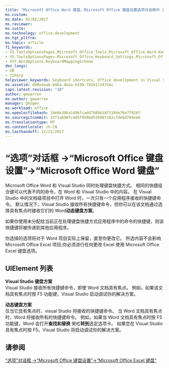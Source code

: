 ```yaml
---
title: "Microsoft Office Word 键盘，Microsoft Office 键盘设置选项对话框中 |Microsoft 文档"
ms.custom: 
ms.date: 02/02/2017
ms.reviewer: 
ms.suite: 
ms.technology: office-development
ms.tgt_pltfrm: 
ms.topic: article
f1_keywords:
- VS.ToolsOptionsPages.Microsoft_Office_Tools.Microsoft_Office_Word.Keyboard
- VS.ToolsOptionsPages.Microsoft_Office_Keyboard_Settings.Microsoft_Office_Word_Keyboard
- VST.WordOptions.KeyboardMappingScheme
dev_langs:
- VB
- CSharp
helpviewer_keywords: keyboard shortcuts, Office development in Visual Studio
ms.assetid: d98edaab-846a-4baa-b190-702b1134754c
caps.latest.revision: "18"
author: gewarren
ms.author: gewarren
manager: ghogen
ms.workload: office
ms.openlocfilehash: 19e6e386a1d96fcadd788bb30f318de76e7f928f
ms.sourcegitcommit: 32f1a690fc445f9586d53698fc82c7debd784eeb
ms.translationtype: MT
ms.contentlocale: zh-CN
ms.lasthandoff: 12/22/2017
---
```

# <a name="microsoft-office-word-keyboard-microsoft-office-keyboard-settings-options-dialog-box"></a>“选项”对话框 ->“Microsoft Office 键盘设置”->“Microsoft Office Word 键盘”
  Microsoft Office Word 和 Visual Studio 同时处理键盘快捷方式。 相同的快捷组合键可以代表不同的命令，在 Word 和 Visual Studio 中的内容。 在 Visual Studio 中的文档级项目中打开 Word 时，一次只有一个应用程序接收的快捷键命令。 默认情况下，Visual Studio 接收所有快捷键命令，但你可以在该文档通过选择具有焦点时接收它们的 Word**动态键盘方案**。  
  
 如果你使用未分配给当前正在处理键盘快捷方式应用程序中的命令的快捷键，则该快捷键将被传递到其他应用程序。  
  
 你选择的选项将对于 Word 项目实际上保留，直至你更改它。 所选内容不会影响 Microsoft Office Excel 项目;你必须进行任何更改 Excel 使用 Microsoft Office Excel 键盘选项。  
  
## <a name="uielement-list"></a>UIElement 列表  
 **Visual Studio 键盘方案**  
 Visual Studio 接收所有快捷键命令，即使 Word 文档具有焦点。 例如，如果该文档具有焦点时按 F5 功能键，Visual Studio 启动调试你的解决方案。  
  
 **动态键盘方案**  
 仅当它具有焦点时，visual Studio 将接收的快捷键命令。 当 Word 文档具有焦点时，Word 将接收所有的快捷键命令。 例如，如果当 Word 文档具有焦点时按 F5 功能键，Word 会打开**查找和替换** 癸杠**转到**选定选项卡。 如果您在 Visual Studio 具有焦点时按 F5，Visual Studio 将启动调试你的解决方案。  
  
## <a name="see-also"></a>请参阅  
 [“选项”对话框 ->“Microsoft Office 键盘设置”->“Microsoft Office Excel 键盘”](../vsto/microsoft-office-excel-keyboard-microsoft-office-keyboard-settings-options-dialog-box.md)  
  
  